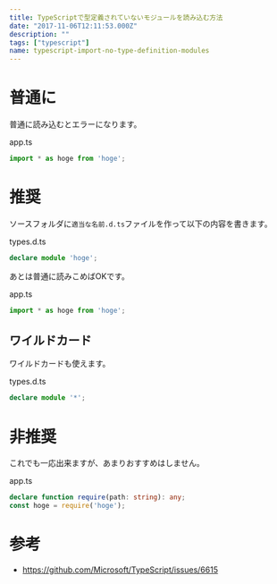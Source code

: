 ```yaml
---
title: TypeScriptで型定義されていないモジュールを読み込む方法
date: "2017-11-06T12:11:53.000Z"
description: ""
tags: ["typescript"]
name: typescript-import-no-type-definition-modules
---
```

# 普通に
普通に読み込むとエラーになります。

app.ts
```ts
import * as hoge from 'hoge';
```

# 推奨
ソースフォルダに`適当な名前.d.ts`ファイルを作って以下の内容を書きます。

types.d.ts
```ts
declare module 'hoge';
``` 

あとは普通に読みこめばOKです。

app.ts
```ts
import * as hoge from 'hoge';
```

## ワイルドカード
ワイルドカードも使えます。

types.d.ts
```ts
declare module '*';
``` 

# 非推奨
これでも一応出来ますが、あまりおすすめはしません。

app.ts
```ts
declare function require(path: string): any;
const hoge = require('hoge');
```

# 参考
* https://github.com/Microsoft/TypeScript/issues/6615
